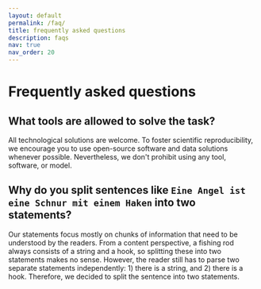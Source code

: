 ```yaml
---
layout: default
permalink: /faq/
title: frequently asked questions
description: faqs
nav: true
nav_order: 20
---
```


# Frequently asked questions

## What tools are allowed to solve the task?
  All technological solutions are welcome. To foster scientific reproducibility, we encourage you to use open-source software and data solutions whenever possible. Nevertheless, we don't prohibit using any tool, software, or model.

## Why do you split sentences like `Eine Angel ist eine Schnur mit einem Haken` into two statements?
  Our statements focus mostly on chunks of information that need to be understood by the readers. From a content perspective, a fishing rod always consists of a string and a hook, so splitting these into two statements makes no sense. However, the reader still has to parse two separate statements independently: 1) there is a string, and 2) there is a hook. Therefore, we decided to split the sentence into two statements.
